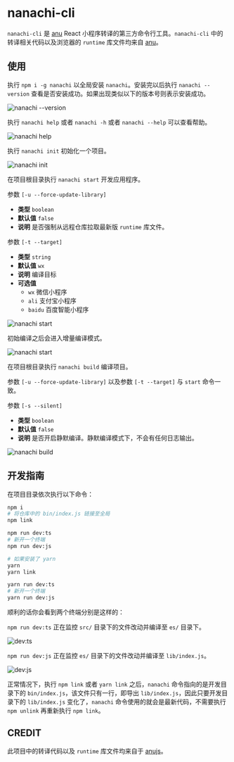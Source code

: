 # nanachi-cli

`nanachi-cli` 是 [anu](https://github.com/RubyLouvre/anu/) React 小程序转译的第三方命令行工具。`nanachi-cli` 中的转译相关代码以及浏览器的 `runtime` 库文件均来自 [anu](https://github.com/RubyLouvre/anu/)。

## 使用

执行 `npm i -g nanachi` 以全局安装 `nanachi`。安装完以后执行 `nanachi --version` 查看是否安装成功。如果出现类似以下的版本号则表示安装成功。

![nanachi --version](images/version.png)

执行 `nanachi help` 或者 `nanachi -h` 或者 `nanachi --help` 可以查看帮助。

![nanachi help](images/help.png)

执行 `nanachi init` 初始化一个项目。

![nanachi init](images/init.png)

在项目根目录执行 `nanachi start` 开发应用程序。

参数 `[-u --force-update-library]`

- **类型** `boolean`
- **默认值** `false`
- **说明** 是否强制从远程仓库拉取最新版 `runtime` 库文件。

参数 `[-t --target]`

- **类型** `string`
- **默认值** `wx`
- **说明** 编译目标
- **可选值**
  - `wx` 微信小程序
  - `ali` 支付宝小程序
  - `baidu` 百度智能小程序

![nanachi start](images/start.png)

初始编译之后会进入增量编译模式。

![nanachi start](images/start-watch.png)

在项目根目录执行 `nanachi build` 编译项目。

参数 `[-u --force-update-library]` 以及参数 `[-t --target]` 与 `start` 命令一致。

参数 `[-s --silent]`

- **类型** `boolean`
- **默认值** `false`
- **说明** 是否开启静默编译。静默编译模式下，不会有任何日志输出。

![nanachi build](images/build.png)

## 开发指南

在项目目录依次执行以下命令：

```sh
npm i
# 将仓库中的 bin/index.js 链接至全局
npm link

npm run dev:ts
# 新开一个终端
npm run dev:js

# 如果安装了 yarn
yarn
yarn link

yarn run dev:ts
# 新开一个终端
yarn run dev:js
```

顺利的话你会看到两个终端分别是这样的：

`npm run dev:ts` 正在监控 `src/` 目录下的文件改动并编译至 `es/` 目录下。

![dev:ts](images/dev-ts.png)

`npm run dev:js` 正在监控 `es/` 目录下的文件改动并编译至 `lib/index.js`。

![dev:js](images/dev-js.png)

正常情况下，执行 `npm link` 或者 `yarn link` 之后，`nanachi` 命令指向的是开发目录下的 `bin/index.js`，该文件只有一行，即导出 `lib/index.js`，因此只要开发目录下的 `lib/index.js` 变化了，`nanachi` 命令使用的就会是最新代码，不需要执行 `npm unlink` 再重新执行 `npm link`。

## CREDIT

此项目中的转译代码以及 `runtime` 库文件均来自于 [anujs](https://github.com/RubyLouvre/anu/)。
